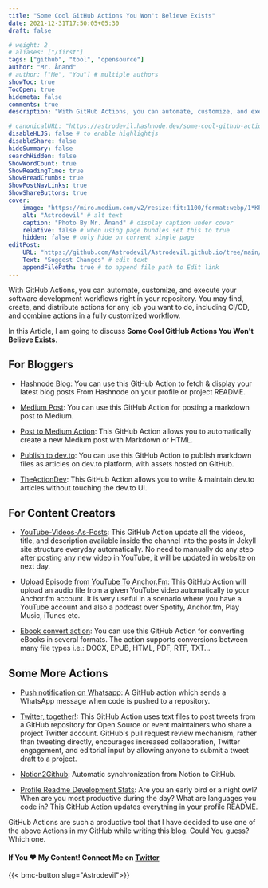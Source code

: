 ```yaml
---
title: "Some Cool GitHub Actions You Won't Believe Exists"
date: 2021-12-31T17:50:05+05:30
draft: false

# weight: 2
# aliases: ["/first"]
tags: ["github", "tool", "opensource"]
author: "Mr. Ånand"
# author: ["Me", "You"] # multiple authors
showToc: true
TocOpen: true
hidemeta: false
comments: true
description: "With GitHub Actions, you can automate, customize, and execute your software development workflows right in your repository. You may find, create, and distribute actions for any job you want to do, including CI/CD, and combine actions in a fully customized workflow. In this Article, I am going to discuss Some Cool GitHub Actions You Won't Believe Exists."

# canonicalURL: "https://astrodevil.hashnode.dev/some-cool-github-actions-you-wont-believe-exists"
disableHLJS: false # to enable highlightjs
disableShare: false
hideSummary: false
searchHidden: false
ShowWordCount: true
ShowReadingTime: true
ShowBreadCrumbs: true
ShowPostNavLinks: true
ShowShareButtons: true
cover:
    image: "https://miro.medium.com/v2/resize:fit:1100/format:webp/1*KPMdIfcGRZrugo3idQ6b2w.png" # image path/url
    alt: "Astrodevil" # alt text
    caption: "Photo By Mr. Ånand" # display caption under cover
    relative: false # when using page bundles set this to true
    hidden: false # only hide on current single page
editPost:
    URL: "https://github.com/Astrodevil/Astrodevil.github.io/tree/main/content"
    Text: "Suggest Changes" # edit text
    appendFilePath: true # to append file path to Edit link
---
```


With GitHub Actions, you can automate, customize, and execute your software development workflows right in your repository. You may find, create, and distribute actions for any job you want to do, including CI/CD, and combine actions in a fully customized workflow.

In this Article, I am going to discuss **Some Cool GitHub Actions You Won't Believe Exists**.

## For Bloggers
- [Hashnode Blog](https://github.com/marketplace/actions/hashnode-blog): You can use this GitHub Action to fetch & display your latest blog posts From Hashnode on your profile or project README.

- [Medium Post](https://github.com/marketplace/actions/medium-post): You can use this GitHub Action for posting a markdown post to Medium.

- [Post to Medium Action](https://github.com/marketplace/actions/post-to-medium-action): This GitHub Action allows you to automatically create a new Medium post with Markdown or HTML. 

- [Publish to dev.to](https://github.com/marketplace/actions/publish-to-dev-to): You can use this GitHub Action to publish markdown files as articles on dev.to platform, with assets hosted on GitHub.

- [TheActionDev](https://github.com/marketplace/actions/theactiondev): This GitHub Action allows you to write & maintain dev.to articles without touching the dev.to UI.

## For Content Creators
- [YouTube-Videos-As-Posts](https://github.com/marketplace/actions/youtube-videos-as-posts): This GitHub Action update all the videos, title, and description available inside the channel into the posts in Jekyll site structure everyday automatically. No need to manually do any step after posting any new video in YouTube, it will be updated in website on next day.

- [Upload Episode from YouTube To Anchor.Fm](https://github.com/marketplace/actions/upload-episode-from-youtube-to-anchor-fm): This GitHub Action will upload an audio file from a given YouTube video automatically to your Anchor.fm account. It is very useful in a scenario where you have a YouTube account and also a podcast over Spotify, Anchor.fm, Play Music, iTunes etc.

- [Ebook convert action](https://github.com/marketplace/actions/ebook-convert-action): You can use this GitHub Action for converting eBooks in several formats. The action supports conversions between many file types i.e.: DOCX, EPUB, HTML, PDF, RTF, TXT...

## Some More Actions
- [Push notification on Whatsapp](https://github.com/marketplace/actions/push-notification-on-whatsapp): A GitHub action which sends a WhatsApp message when code is pushed to a repository.

- [Twitter, together!](https://github.com/marketplace/actions/twitter-together): This GitHub Action uses text files to post tweets from a GitHub repository for Open Source or event maintainers who share a project Twitter account. GitHub's pull request review mechanism, rather than tweeting directly, encourages increased collaboration, Twitter engagement, and editorial input by allowing anyone to submit a tweet draft to a project.

- [Notion2Github](https://github.com/marketplace/actions/notion2github): Automatic synchronization from Notion to GitHub.

- [Profile Readme Development Stats](https://github.com/marketplace/actions/profile-readme-development-stats): Are you an early bird or a night owl? When are you most productive during the day? What are languages you code in? This GitHub Action updates everything in your profile README.

GitHub Actions are such a productive tool that I have decided to use one of the above Actions in my GitHub while writing this blog. Could You guess? Which one.


#### If You ❤️ My Content! Connect Me on  [Twitter](https://mobile.twitter.com/Astrodevil_) 

{{< bmc-button slug="Astrodevil">}}
